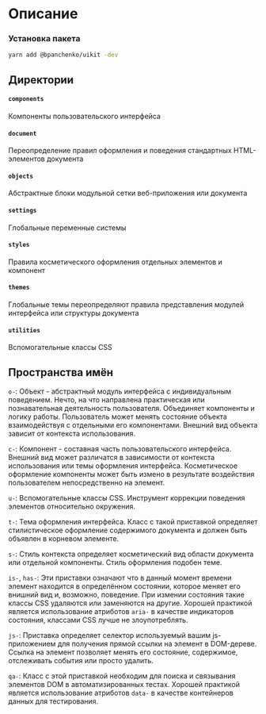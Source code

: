 # Описание

### Установка пакета

```bash
yarn add @bpanchenko/uikit -dev
```

## Директории

#### `components`
Компоненты пользовательского интерфейса

#### `document`
Переопределение правил оформления и поведения стандартных HTML-элементов документа

#### `objects`
Абстрактные блоки модульной сетки веб-приложения или документа

#### `settings`
Глобальные переменные системы

#### `styles`
Правила косметического оформления отдельных элементов и компонент

#### `themes`
Глобальные темы переопределяют правила представления модулей интерфейса или структуры документа

#### `utilities`
Вспомогательные классы CSS

## Пространства имён

`o-`: Объект - абстрактный модуль интерфейса с индивидуальным поведением. Нечто, на что направлена практическая или познавательная деятельность пользователя. Объединяет компоненты и логику работы. Пользователь может менять состояние объекта взаимодействуя с отдельными его компонентами. Внешний вид объекта зависит от контекста использования.

`c-`: Компонент - составная часть пользовательского интерфейса. Внешний вид может различатся в зависимости от контекста использования или темы оформления интерфейса. Косметическое оформление компоненты может быть измено в результате воздействия пользователем непосредственно на элемент.

`u-`: Вспомогательные классы CSS. Инструмент коррекции поведения элементов относительно окружения.

`t-`: Тема оформления интерфейса. Класс с такой приставкой определяет стилистическое оформление содержимого документа и должен быть объявлен в корневом элементе.

`s-`: Стиль контекста определяет косметический вид области документа или отдельной компоненты. Стиль оформления подобен теме.

`is-`, `has-`: Эти приставки означают что в данный момент времени элемент находится в определённом состоянии, которое меняет его внишний вид и, возможно, поведение. При измении состояния такие классы CSS удаляются или заменяются на другие. Хорошей практикой является использование атриботов `aria-` в качестве индикаторов состояния, классами CSS лучше не злоупотреблять.

`js-`: Приставка определяет селектор используемый вашим js-приложением для получения прямой ссылки на элемент в DOM-дереве. Ссылка на элемент позволяет менять его состояние, содержимое, отслеживать события или просто удалить.

`qa-`: Класс с этой приставкой необходим для поиска и связывания элементов DOM в автоматизированных тестах. Хорошей практикой является использование атриботов `data-` в качестве контейнеров данных для тестирования.
